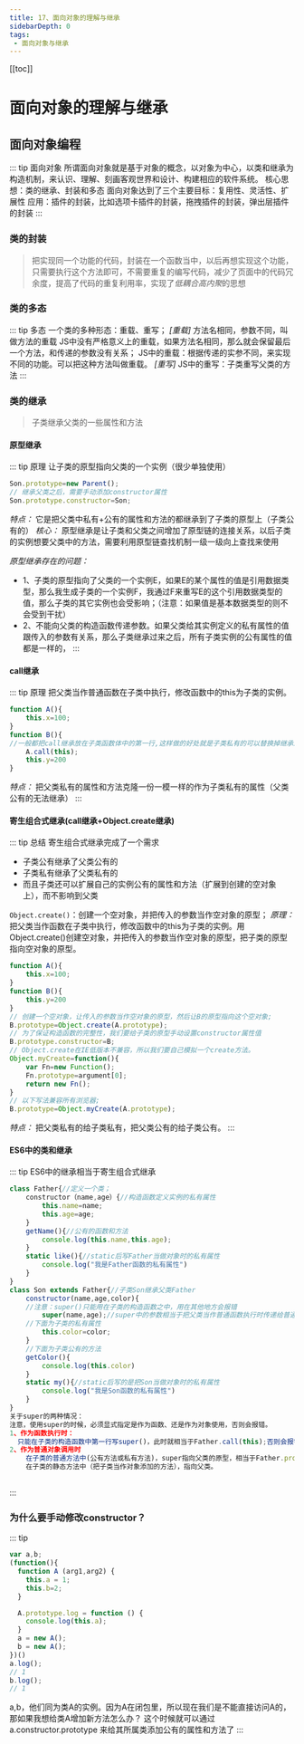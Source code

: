 ```yaml
---
title: 17、面向对象的理解与继承
sidebarDepth: 0
tags:
 - 面向对象与继承
---
```

[[toc]]
# 面向对象的理解与继承

## 面向对象编程
::: tip 面向对象
所谓面向对象就是基于对象的概念，以对象为中心，以类和继承为构造机制，来认识、理解、刻画客观世界和设计、构建相应的软件系统。
核心思想：类的继承、封装和多态
面向对象达到了三个主要目标：复用性、灵活性、扩展性 
应用：插件的封装，比如选项卡插件的封装，拖拽插件的封装，弹出层插件的封装
:::
### 类的封装
>把实现同一个功能的代码，封装在一个函数当中，以后再想实现这个功能，只需要执行这个方法即可，不需要重复的编写代码，减少了页面中的代码冗余度，提高了代码的重复利用率，实现了*低耦合高内聚*的思想
### 类的多态
::: tip 多态
一个类的多种形态：重载、重写；
*[重载]*
  方法名相同，参数不同，叫做方法的重载
  JS中没有严格意义上的重载，如果方法名相同，那么就会保留最后一个方法，和传递的参数没有关系；
  JS中的重载：根据传递的实参不同，来实现不同的功能。可以把这种方法叫做重载。
*[重写]*
  JS中的重写：子类重写父类的方法
:::
### 类的继承
>子类继承父类的一些属性和方法

#### 原型继承
::: tip 原理
让子类的原型指向父类的一个实例（很少单独使用）
```js
Son.prototype=new Parent();
// 继承父类之后，需要手动添加constructor属性
Son.prototype.constructor=Son;
```
*特点：* 它是把父类中私有+公有的属性和方法的都继承到了子类的原型上（子类公有的）
*核心：* 原型继承是让子类和父类之间增加了原型链的连接关系，以后子类的实例想要父类中的方法，需要利用原型链查找机制一级一级向上查找来使用

*原型继承存在的问题：*
- 1、子类的原型指向了父类的一个实例E，如果E的某个属性的值是引用数据类型，那么我生成子类的一个实例F，我通过F来重写E的这个引用数据类型的值，那么子类的其它实例也会受影响；（注意：如果值是基本数据类型的则不会受到干扰）
- 2、不能向父类的构造函数传递参数。如果父类给其实例定义的私有属性的值跟传入的参数有关系，那么子类继承过来之后，所有子类实例的公有属性的值都是一样的，
:::
#### call继承
::: tip 原理
把父类当作普通函数在子类中执行，修改函数中的this为子类的实例。
```js
function A(){
	this.x=100;
}
function B(){
//一般都把call继承放在子类函数体中的第一行,这样做的好处就是子类私有的可以替换掉继承过来的结果；
	A.call(this);
	this.y=200
}
```
*特点：* 把父类私有的属性和方法克隆一份一模一样的作为子类私有的属性（父类公有的无法继承）
:::
#### 寄生组合式继承(call继承+Object.create继承)
::: tip 总结
寄生组合式继承完成了一个需求
 - 子类公有继承了父类公有的
 - 子类私有继承了父类私有的
 - 而且子类还可以扩展自己的实例公有的属性和方法（扩展到创建的空对象上），而不影响到父类

`Object.create()`：创建一个空对象，并把传入的参数当作空对象的原型；
*原理：* 把父类当作函数在子类中执行，修改函数中的this为子类的实例。用Object.create()创建空对象，并把传入的参数当作空对象的原型，把子类的原型指向空对象的原型。
```js
function A(){
	this.x=100;
}
function B(){
	this.y=200
}
// 创建一个空对象，让传入的参数当作空对象的原型，然后让B的原型指向这个空对象;
B.prototype=Object.create(A.prototype);
// 为了保证构造函数的完整性，我们要给子类的原型手动设置constructor属性值
B.prototype.constructor=B;
// Object.create在IE低版本不兼容，所以我们要自己模拟一个create方法。
Object.myCreate=function(){
	var Fn=new Function();
	Fn.prototype=argument[0];
	return new Fn();
}
// 以下写法兼容所有浏览器;
B.prototype=Object.myCreate(A.prototype);
```
*特点：* 把父类私有的给子类私有，把父类公有的给子类公有。
:::
#### ES6中的类和继承
::: tip ES6中的继承相当于寄生组合式继承
```js
class Father{//定义一个类；
	constructor（name,age）{//构造函数定义实例的私有属性
		this.name=name;
		this.age=age;
	}
	getName(){//公有的函数和方法
		console.log(this.name,this.age);
	}
	static like(){//static后写Father当做对象时的私有属性
		console.log("我是Father函数的私有属性")
	}
}
class Son extends Father{//子类Son继承父类Father
	constructor(name,age,color){
	//注意：super()只能用在子类的构造函数之中，用在其他地方会报错
		super(name,age);//super中的参数相当于把父类当作普通函数执行时传递给普通函数的参数
	//下面为子类的私有属性
		this.color=color;
	}
	//下面为子类公有的方法
	getColor(){
		console.log(this.color)
	}
	static my(){//static后写的是把Son当做对象时的私有属性
		console.log("我是Son函数的私有属性")
	}
}
关于super的两种情况：
注意，使用super的时候，必须显式指定是作为函数、还是作为对象使用，否则会报错。
1、作为函数执行时：
  只能在子类的构造函数中第一行写super()，此时就相当于Father.call(this);否则会报错(比如在子类的公有方法中执行super);
2、作为普通对象调用时
	在子类的普通方法中(公有方法或私有方法)，super指向父类的原型，相当于Father.prototype，而通过super.getName(),getName方法中的this依然是子类的实例，而不是super。
	在子类的静态方法中（把子类当作对象添加的方法），指向父类。
	
```
:::
### 为什么要手动修改constructor？
::: tip
```js
var a,b;
(function(){
  function A (arg1,arg2) {
    this.a = 1;
    this.b=2; 
  }

  A.prototype.log = function () {
    console.log(this.a);
  }
  a = new A();
  b = new A();
})()
a.log();
// 1
b.log();
// 1
```
a,b，他们同为类A的实例。因为A在闭包里，所以现在我们是不能直接访问A的，那如果我想给类A增加新方法怎么办？
这个时候就可以通过a.constructor.prototype 来给其所属类添加公有的属性和方法了
:::
